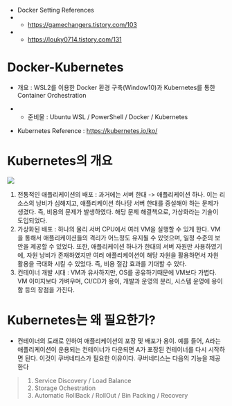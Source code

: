 * Docker Setting References
* * https://gamechangers.tistory.com/103
* * https://louky0714.tistory.com/131

Docker-Kubernetes
=================
* 개요 : WSL2를 이용한 Docker 환경 구축(Window10)과 Kubernetes를 통한 Container Orchestration
* * 준비물 : Ubuntu WSL / PowerShell / Docker / Kubernetes

* Kubernetes Reference : https://kubernetes.io/ko/

Kubernetes의 개요
================
<img src='https://d33wubrfki0l68.cloudfront.net/26a177ede4d7b032362289c6fccd448fc4a91174/eb693/images/docs/container_evolution.svg'></src>

1) 전통적인 애플리케이션의 배포 : 과거에는 서버 한대 -> 애플리케이션 하나. 이는 리소스의 낭비가 심해지고, 애플리케이션 하나당 서버 한대를 증설해야 하는 문제가 생겼다. 즉, 비용의 문제가 발생하였다. 해당 문제 해결책으로, 가상화라는 기술이 도입되었다.
2) 가상화된 배포 : 하나의 물리 서버 CPU에서 여러 VM을 실행할 수 있게 한다. VM을 통해서 애플리케이션들의 격리가 어느정도 유지될 수 있엇으며, 일정 수준의 보안을 제공할 수 있었다. 또한, 애플리케이션 하나가 한대의 서버 자원만 사용하였기에, 자원 낭비가 존재하였지만 여러 애플리케이션이 해당 자원을 활용하면서 자원 활용을 극대화 시킬 수 있었다. 즉, 비용 절감 효과를 기대할 수 있다.
3) 컨테이너 개발 시대 : VM과 유사하지만, OS를 공유하기때문에 VM보다 가볍다. VM 이미지보다 가벼우며, CI/CD가 용이, 개발과 운영의 분리, 시스템 운영에 용이함 등의 장점을 가진다.

Kubernetes는 왜 필요한가?
======================
* 컨테이너의 도래로 인하여 애플리케이션의 포장 및 배포가 용이. 예를 들어, A라는 애플리케이션이 운용되는 컨테이너가 다운되면 A가 포장된 컨테이너를 다시 시작하면 된다. 이것이 쿠버네티스가 필요한 이유이다. 쿠버네티스는 다음의 기능을 제공한다
> 1) Service Discovery / Load Balance</br>
> 2) Storage Ochestration</br>
> 3) Automatic RollBack / RollOut / Bin Packing / Recovery</br>
